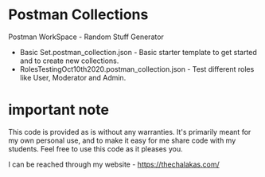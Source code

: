 # Postman Collections

Postman WorkSpace - Random Stuff Generator

* Basic Set.postman_collection.json - Basic starter template to get started and to create new collections.
* RolesTestingOct10th2020.postman_collection.json - Test different roles like User, Moderator and Admin.

# important note 

This code is provided as is without any warranties. It's primarily meant for my own personal use, and to make it easy for me share code with my students. Feel free to use this code as it pleases you.

I can be reached through my website - https://thechalakas.com/